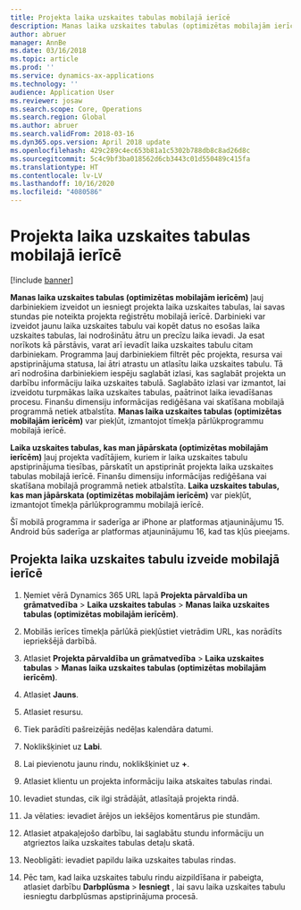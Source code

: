 ```yaml
---
title: Projekta laika uzskaites tabulas mobilajā ierīcē
description: Manas laika uzskaites tabulas (optimizētas mobilajām ierīcēm) ļauj darbiniekiem izveidot un iesniegt projekta laika uzskaites tabulas, lai savas stundas pie noteikta projekta reģistrētu mobilajā ierīcē.
author: abruer
manager: AnnBe
ms.date: 03/16/2018
ms.topic: article
ms.prod: ''
ms.service: dynamics-ax-applications
ms.technology: ''
audience: Application User
ms.reviewer: josaw
ms.search.scope: Core, Operations
ms.search.region: Global
ms.author: abruer
ms.search.validFrom: 2018-03-16
ms.dyn365.ops.version: April 2018 update
ms.openlocfilehash: 429c289c4ec653b81a1c5302b788db8c8ad26d8c
ms.sourcegitcommit: 5c4c9bf3ba018562d6cb3443c01d550489c415fa
ms.translationtype: HT
ms.contentlocale: lv-LV
ms.lasthandoff: 10/16/2020
ms.locfileid: "4080586"
---
```

# <a name="project-timesheets-on-a-mobile-device"></a>Projekta laika uzskaites tabulas mobilajā ierīcē

[!include [banner](../includes/banner.md)]

**Manas laika uzskaites tabulas (optimizētas mobilajām ierīcēm)** ļauj darbiniekiem izveidot un iesniegt projekta laika uzskaites tabulas, lai savas stundas pie noteikta projekta reģistrētu mobilajā ierīcē. Darbinieki var izveidot jaunu laika uzskaites tabulu vai kopēt datus no esošas laika uzskaites tabulas, lai nodrošinātu ātru un precīzu laika ievadi. Ja esat norīkots kā pārstāvis, varat arī ievadīt laika uzskaites tabulu citam darbiniekam. Programma ļauj darbiniekiem filtrēt pēc projekta, resursa vai apstiprinājuma statusa, lai ātri atrastu un atlasītu laika uzskaites tabulu. Tā arī nodrošina darbiniekiem iespēju saglabāt izlasi, kas saglabāt projekta un darbību informāciju laika uzskaites tabulā. Saglabāto izlasi var izmantot, lai izveidotu turpmākas laika uzskaites tabulas, paātrinot laika ievadīšanas procesu. Finanšu dimensiju informācijas rediģēšana vai skatīšana mobilajā programmā netiek atbalstīta. **Manas laika uzskaites tabulas (optimizētas mobilajām ierīcēm)** var piekļūt, izmantojot tīmekļa pārlūkprogrammu mobilajā ierīcē.

**Laika uzskaites tabulas, kas man jāpārskata (optimizētas mobilajām ierīcēm)** ļauj projekta vadītājiem, kuriem ir laika uzskaites tabulu apstiprinājuma tiesības, pārskatīt un apstiprināt projekta laika uzskaites tabulas mobilajā ierīcē. Finanšu dimensiju informācijas rediģēšana vai skatīšana mobilajā programmā netiek atbalstīta. **Laika uzskaites tabulas, kas man jāpārskata (optimizētas mobilajām ierīcēm)** var piekļūt, izmantojot tīmekļa pārlūkprogrammu mobilajā ierīcē.

Šī mobilā programma ir saderīga ar iPhone ar platformas atjauninājumu 15.
Android būs saderīga ar platformas atjauninājumu 16, kad tas kļūs pieejams.

## <a name="create-a-project-timesheet-on-your-mobile-device"></a>Projekta laika uzskaites tabulu izveide mobilajā ierīcē

1.  Ņemiet vērā Dynamics 365 URL lapā **Projekta pārvaldība un grāmatvedība** \> **Laika uzskaites tabulas** \> **Manas laika uzskaites tabulas (optimizētas mobilajām ierīcēm)**.

2.  Mobilās ierīces tīmekļa pārlūkā piekļūstiet vietrādim URL, kas norādīts iepriekšējā darbībā.
 
3.  Atlasiet **Projekta pārvaldība un grāmatvedība** \> **Laika uzskaites tabulas** \> **Manas laika uzskaites tabulas (optimizētas mobilajām ierīcēm)**.

4.  Atlasiet **Jauns**.

5.  Atlasiet resursu.

6.  Tiek parādīti pašreizējās nedēļas kalendāra datumi.

7.  Noklikšķiniet uz **Labi**.

8.  Lai pievienotu jaunu rindu, noklikšķiniet uz **+**.

9.  Atlasiet klientu un projekta informāciju laika atskaites tabulas rindai.

10. Ievadiet stundas, cik ilgi strādājāt, atlasītajā projekta rindā.

11. Ja vēlaties: ievadiet ārējos un iekšējos komentārus pie stundām.

12. Atlasiet atpakaļejošo darbību, lai saglabātu stundu informāciju un atgrieztos laika uzskaites tabulas detaļu skatā.

13. Neobligāti: ievadiet papildu laika uzskaites tabulas rindas.

14. Pēc tam, kad laika uzskaites tabulu rindu aizpildīšana ir pabeigta, atlasiet darbību **Darbplūsma** \> **Iesniegt** , lai savu laika uzskaites tabulu iesniegtu darbplūsmas apstiprinājuma procesā.
